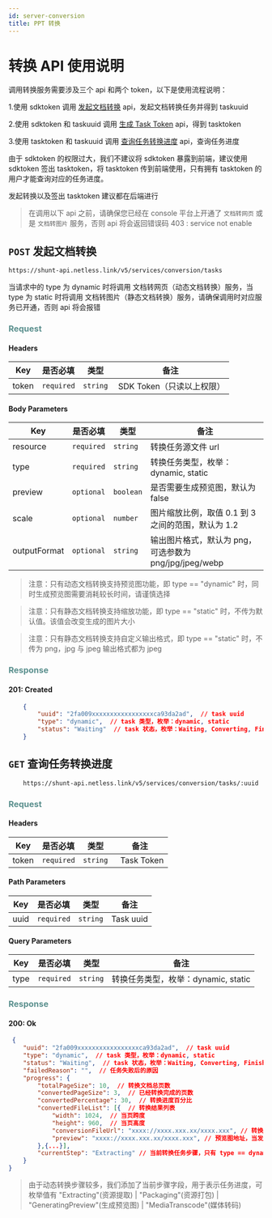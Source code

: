 ```yaml
---
id: server-conversion
title: PPT 转换
---
```

# 转换 API 使用说明

调用转换服务需要涉及三个 api 和两个 token，以下是使用流程说明：

1.使用 sdktoken 调用 [发起文档转换](/docs/server/api/server-conversion/#post-发起文档转换) api，发起文档转换任务并得到 taskuuid

2.使用 sdktoken 和 taskuuid 调用 [生成 Task Token](/docs/server/api/server-token/#post-生成-task-token) api，得到 tasktoken

3.使用 tasktoken 和 taskuuid 调用 [查询任务转换进度](/docs/server/api/server-conversion/#get-查询任务转换进度) api，查询任务进度

由于 sdktoken 的权限过大，我们不建议将 sdktoken 暴露到前端，建议使用 sdktoken 签出 tasktoken，将 tasktoken 传到前端使用，只有拥有 tasktoken 的用户才能查询对应的任务进度。

发起转换以及签出 tasktoken 建议都在后端进行

> 在调用以下 api 之前，请确保您已经在 console 平台上开通了 `文档转网页` 或是 `文档转图片` 服务，否则 api 将会返回错误码 403 : service not enable

## `POST` 发起文档转换

```bash
https://shunt-api.netless.link/v5/services/conversion/tasks
```

当请求中的 type 为 dynamic 时将调用 文档转网页（动态文档转换）服务，当 type 为 static 时将调用 文档转图片（静态文档转换）服务，请确保调用时对应服务已开通，否则 api 将会报错

### <span style="color: #5b908e">Request</span>

#### Headers

| Key | 是否必填 | 类型 | 备注 |
| --- | --- | --- | --- |
| token |`required` | `string` |  SDK Token（只读以上权限） |

#### Body Parameters

| Key | 是否必填 | 类型 | 备注 |
| --- | --- | --- | --- |
| resource | `required` | `string` | 转换任务源文件 url |
| type | `required` | `string` | 转换任务类型，枚举：dynamic, static |
| preview | `optional` | `boolean` | 是否需要生成预览图，默认为 false |
| scale | `optional` | `number` | 图片缩放比例，取值 0.1 到 3 之间的范围，默认为 1.2 |
| outputFormat | `optional` | `string` | 输出图片格式，默认为 png，可选参数为 png/jpg/jpeg/webp |

> 注意：只有动态文档转换支持预览图功能，即 type == "dynamic" 时，同时生成预览图需要消耗较长时间，请谨慎选择

> 注意：只有静态文档转换支持缩放功能，即 type == "static" 时，不传为默认值。该值会改变生成的图片大小

> 注意：只有静态文档转换支持自定义输出格式，即 type == "static" 时，不传为 png，jpg 与 jpeg 输出格式都为 jpeg

### <span style="color: #5b908e">Response</span>

#### 201: Created

```json
    {
        "uuid": "2fa009xxxxxxxxxxxxxxxxxca93da2ad",  // task uuid
        "type": "dynamic",  // task 类型，枚举：dynamic, static
        "status": "Waiting"  // task 状态，枚举：Waiting, Converting, Finished, Fail
    }
```

## `GET` 查询任务转换进度

```bash
    https://shunt-api.netless.link/v5/services/conversion/tasks/:uuid
```

### <span style="color: #5b908e">Request</span>

#### Headers

| Key | 是否必填 | 类型 | 备注 |
| --- | --- | --- | --- |
| token |`required` | `string` |  Task Token |

#### Path Parameters

| Key | 是否必填 | 类型 | 备注 |
| --- | --- | --- | --- |
| uuid | `required` | `string` | Task uuid |

#### Query Parameters

| Key | 是否必填 | 类型 | 备注 |
| --- | --- | --- | --- |
| type | `required` | `string` | 转换任务类型，枚举：dynamic, static |

### <span style="color: #5b908e">Response</span>

#### 200: Ok

```json
 {
    "uuid": "2fa009xxxxxxxxxxxxxxxxxca93da2ad",  // task uuid
    "type": "dynamic",  // task 类型，枚举：dynamic, static
    "status": "Waiting",  // task 状态，枚举：Waiting, Converting, Finished, Fail
    "failedReason": "",  // 任务失败后的原因
    "progress": {
        "totalPageSize": 10,  // 转换文档总页数
        "convertedPageSize": 3,  // 已经转换完成的页数
        "convertedPercentage": 30,  // 转换进度百分比
        "convertedFileList": [{  // 转换结果列表
            "width": 1024,  // 当页跨度
            "height": 960,  // 当页高度
            "conversionFileUrl": "xxxx://xxxx.xxx.xx/xxxx.xxx", // 转换结果文件地址
            "preview": "xxxx://xxxx.xxx.xx/xxxx.xxx", // 预览图地址，当发起转换时 body 参数 preview 为 true 且 type 为 dynamic 时该字段才会存在
        },{...}],
        "currentStep": "Extracting" // 当前转换任务步骤，只有 type == dynamic 时才有该字段
    }
}
```

> 由于动态转换步骤较多，我们添加了当前步骤字段，用于表示任务进度，可枚举值有 "Extracting"(资源提取) | "Packaging"(资源打包) | "GeneratingPreview"(生成预览图) | "MediaTranscode"(媒体转码)